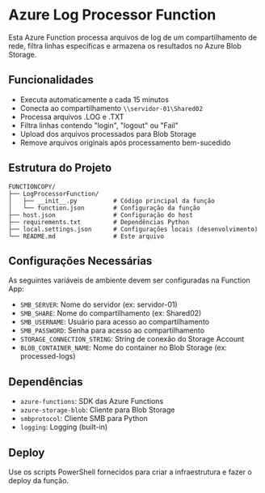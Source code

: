 # Azure Log Processor Function

Esta Azure Function processa arquivos de log de um compartilhamento de rede, filtra linhas específicas e armazena os resultados no Azure Blob Storage.

## Funcionalidades

- Executa automaticamente a cada 15 minutos
- Conecta ao compartilhamento `\\servidor-01\Shared02`
- Processa arquivos .LOG e .TXT
- Filtra linhas contendo "login", "logout" ou "Fail"
- Upload dos arquivos processados para Blob Storage
- Remove arquivos originais após processamento bem-sucedido

## Estrutura do Projeto

```
FUNCTIONCOPY/
├── LogProcessorFunction/
│   ├── __init__.py          # Código principal da função
│   └── function.json        # Configuração da função
├── host.json                # Configuração do host
├── requirements.txt         # Dependências Python
├── local.settings.json      # Configurações locais (desenvolvimento)
└── README.md                # Este arquivo
```

## Configurações Necessárias

As seguintes variáveis de ambiente devem ser configuradas na Function App:

- `SMB_SERVER`: Nome do servidor (ex: servidor-01)
- `SMB_SHARE`: Nome do compartilhamento (ex: Shared02)
- `SMB_USERNAME`: Usuário para acesso ao compartilhamento
- `SMB_PASSWORD`: Senha para acesso ao compartilhamento
- `STORAGE_CONNECTION_STRING`: String de conexão do Storage Account
- `BLOB_CONTAINER_NAME`: Nome do container no Blob Storage (ex: processed-logs)

## Dependências

- `azure-functions`: SDK das Azure Functions
- `azure-storage-blob`: Cliente para Blob Storage
- `smbprotocol`: Cliente SMB para Python
- `logging`: Logging (built-in)

## Deploy

Use os scripts PowerShell fornecidos para criar a infraestrutura e fazer o deploy da função.

